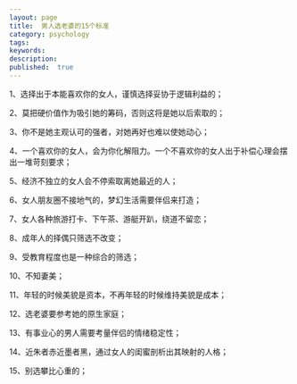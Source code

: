```yaml
---
layout: page
title:  男人选老婆的15个标准
category: psychology
tags:
keywords:
description:
published:  true
---
```


1、选择出于本能喜欢你的女人，谨慎选择妥协于逻辑利益的；

2、莫把硬价值作为吸引她的筹码，否则这将是她以后索取的；

3、你不是她主观认可的强者，对她再好也难以使她动心；

4、一个喜欢你的女人，会为你化解阻力。一个不喜欢你的女人出于补偿心理会摆出一堆苛刻要求；

5、经济不独立的女人会不停索取离她最近的人；

6、女人朋友圈不接地气的，梦幻生活需要伴侣来打造；

7、女人各种旅游打卡、下午茶、游艇开趴，绕道不留恋；

8、成年人的择偶只筛选不改变；

9、受教育程度也是一种综合的筛选；

10、不知妻美；

11、年轻的时候美貌是资本，不再年轻的时候维持美貌是成本；

12、选老婆要参考她的原生家庭；

13、有事业心的男人需要考量伴侣的情绪稳定性；

14、近朱者赤近墨者黑，通过女人的闺蜜剖析出其映射的人格；

15、别选攀比心重的；

